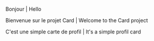 Bonjour | Hello

Bienvenue sur le projet Card | Welcome to the Card project

C'est une simple carte de profil  | It's a simple profil card
